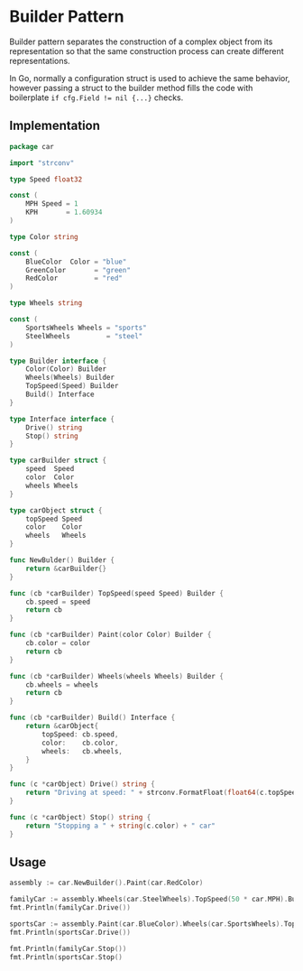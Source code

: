 # Builder Pattern

Builder pattern separates the construction of a complex object from its
representation so that the same construction process can create different
representations.

In Go, normally a configuration struct is used to achieve the same behavior,
however passing a struct to the builder method fills the code with boilerplate
`if cfg.Field != nil {...}` checks.

## Implementation

```go
package car

import "strconv"

type Speed float32

const (
    MPH Speed = 1
    KPH       = 1.60934
)

type Color string

const (
    BlueColor  Color = "blue"
    GreenColor       = "green"
    RedColor         = "red"
)

type Wheels string

const (
    SportsWheels Wheels = "sports"
    SteelWheels         = "steel"
)

type Builder interface {
    Color(Color) Builder
    Wheels(Wheels) Builder
    TopSpeed(Speed) Builder
    Build() Interface
}

type Interface interface {
    Drive() string
    Stop() string
}

type carBuilder struct {
	speed  Speed
	color  Color
	wheels Wheels
}

type carObject struct {
	topSpeed Speed
	color    Color
	wheels   Wheels
}

func NewBulder() Builder {
	return &carBuilder{}
}

func (cb *carBuilder) TopSpeed(speed Speed) Builder {
	cb.speed = speed
	return cb
}

func (cb *carBuilder) Paint(color Color) Builder {
	cb.color = color
	return cb
}

func (cb *carBuilder) Wheels(wheels Wheels) Builder {
	cb.wheels = wheels
	return cb
}

func (cb *carBuilder) Build() Interface {
	return &carObject{
		topSpeed: cb.speed,
		color:    cb.color,
		wheels:   cb.wheels,
	}
}

func (c *carObject) Drive() string {
	return "Driving at speed: " + strconv.FormatFloat(float64(c.topSpeed), 'f', 2, 32)
}

func (c *carObject) Stop() string {
	return "Stopping a " + string(c.color) + " car"
}
```

## Usage

```go
assembly := car.NewBuilder().Paint(car.RedColor)

familyCar := assembly.Wheels(car.SteelWheels).TopSpeed(50 * car.MPH).Build()
fmt.Println(familyCar.Drive())

sportsCar := assembly.Paint(car.BlueColor).Wheels(car.SportsWheels).TopSpeed(150 * car.MPH).Build()
fmt.Println(sportsCar.Drive())

fmt.Println(familyCar.Stop())
fmt.Println(sportsCar.Stop()
```

